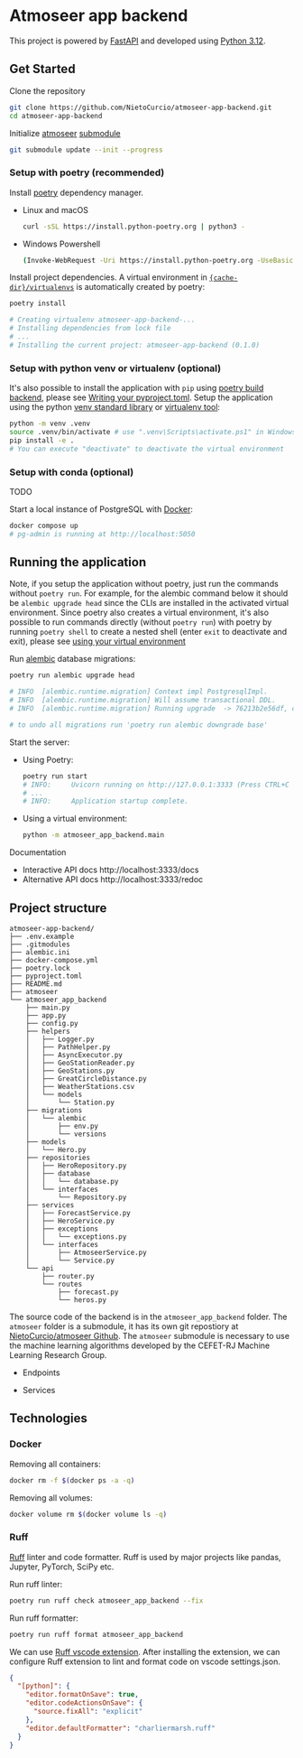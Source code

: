 # Atmoseer app backend

This project is powered by [FastAPI](https://github.com/tiangolo/fastapi) and developed using [Python 3.12](https://www.python.org/downloads/release/python-3123/).

## Get Started

Clone the repository
```sh
git clone https://github.com/NietoCurcio/atmoseer-app-backend.git
cd atmoseer-app-backend
```

Initialize [atmoseer](https://github.com/MLRG-CEFET-RJ/atmoseer) [submodule](https://git-scm.com/book/en/v2/Git-Tools-Submodules)
```sh
git submodule update --init --progress
```

### Setup with poetry (recommended)

Install [poetry](https://github.com/python-poetry/poetry) dependency manager.
  - Linux and macOS
    ```sh
    curl -sSL https://install.python-poetry.org | python3 -
    ```

  - Windows Powershell
    ```sh
    (Invoke-WebRequest -Uri https://install.python-poetry.org -UseBasicParsing).Content | python -
    ```

Install project dependencies. A virtual environment in [`{cache-dir}/virtualenvs`](https://python-poetry.org/docs/configuration/#cache-dir) is automatically created by poetry:
```sh
poetry install

# Creating virtualenv atmoseer-app-backend-...
# Installing dependencies from lock file
# ...
# Installing the current project: atmoseer-app-backend (0.1.0)
```

### Setup with python venv or virtualenv (optional)

It's also possible to install the application with `pip` using [poetry build backend](https://python-poetry.org/docs/pyproject/#poetry-and-pep-517), please see [Writing your pyproject.toml](https://packaging.python.org/en/latest/guides/writing-pyproject-toml/#writing-your-pyproject-toml). Setup the application using the python [venv standard library](https://docs.python.org/3/library/venv.html) or [virtualenv tool](https://virtualenv.pypa.io/en/latest/index.html):
```sh
python -m venv .venv
source .venv/bin/activate # use ".venv\Scripts\activate.ps1" in Windows Powershell
pip install -e .
# You can execute "deactivate" to deactivate the virtual environment
```

### Setup with conda (optional)

TODO

Start a local instance of PostgreSQL with [Docker](https://hub.docker.com/_/postgres):
```sh
docker compose up
# pg-admin is running at http://localhost:5050
```

## Running the application

Note, if you setup the application without poetry, just run the commands without `poetry run`. For example, for the alembic command below it should be `alembic upgrade head` since the CLIs are installed in the activated virtual environment. Since poetry also creates a virtual environment, it's also possible to run commands directly (without `poetry run`) with poetry by running `poetry shell` to create a nested shell (enter `exit` to deactivate and exit), please see [using your virtual environment](https://python-poetry.org/docs/basic-usage/#using-your-virtual-environment)

Run [alembic](https://alembic.sqlalchemy.org/en/latest/tutorial.html) database migrations:
```sh
poetry run alembic upgrade head

# INFO  [alembic.runtime.migration] Context impl PostgresqlImpl.
# INFO  [alembic.runtime.migration] Will assume transactional DDL.
# INFO  [alembic.runtime.migration] Running upgrade  -> 76213b2e56df, create hero table

# to undo all migrations run 'poetry run alembic downgrade base'
```

Start the server:

- Using Poetry:
    ```sh
    poetry run start
    # INFO:     Uvicorn running on http://127.0.0.1:3333 (Press CTRL+C to quit)
    # ...
    # INFO:     Application startup complete.
    ```
- Using a virtual environment:
    ```sh
    python -m atmoseer_app_backend.main
    ```


Documentation

- Interactive API docs http://localhost:3333/docs
- Alternative API docs http://localhost:3333/redoc

## Project structure

```
atmoseer-app-backend/
├── .env.example
├── .gitmodules
├── alembic.ini
├── docker-compose.yml
├── poetry.lock
├── pyproject.toml
├── README.md
├── atmoseer
└── atmoseer_app_backend
    ├── main.py
    ├── app.py
    ├── config.py
    ├── helpers
    │   ├── Logger.py
    │   ├── PathHelper.py
    │   ├── AsyncExecutor.py
    │   ├── GeoStationReader.py
    │   ├── GeoStations.py
    │   ├── GreatCircleDistance.py
    │   ├── WeatherStations.csv
    │   └── models
    │       └── Station.py
    ├── migrations
    │   └── alembic
    │       ├── env.py
    │       └── versions
    ├── models
    │   └── Hero.py
    ├── repositories
    │   ├── HeroRepository.py
    │   ├── database
    │   │   └── database.py
    │   └── interfaces
    │       └── Repository.py
    ├── services
    │   ├── ForecastService.py
    │   ├── HeroService.py
    │   ├── exceptions
    │   │   └── exceptions.py
    │   └── interfaces
    │       ├── AtmoseerService.py
    │       └── Service.py
    └── api
        ├── router.py
        └── routes
            ├── forecast.py
            └── heros.py
```

The source code of the backend is in the `atmoseer_app_backend` folder. The `atmoseer` folder is a submodule, it has its own git repostiory at [NietoCurcio/atmoseer Github](https://github.com/NietoCurcio/atmoseer). The `atmoseer` submodule is necessary to use the machine learning algorithms developed by the CEFET-RJ Machine Learning Research Group.

- Endpoints

- Services

## Technologies

### Docker

Removing all containers:
```sh
docker rm -f $(docker ps -a -q)
```

Removing all volumes:
```sh
docker volume rm $(docker volume ls -q)
```

### Ruff

[Ruff](https://github.com/astral-sh/ruff) linter and code formatter. Ruff is used by major projects like pandas, Jupyter, PyTorch, SciPy etc.

Run ruff linter:
```sh
poetry run ruff check atmoseer_app_backend --fix 
```

Run ruff formatter:
```sh
poetry run ruff format atmoseer_app_backend
```

We can use [Ruff vscode extension](https://github.com/astral-sh/ruff-vscode). After installing the extension, we can configure Ruff extension to lint and format code on vscode settings.json.
```json
{
  "[python]": {
    "editor.formatOnSave": true,
    "editor.codeActionsOnSave": {
      "source.fixAll": "explicit"
    },
    "editor.defaultFormatter": "charliermarsh.ruff"
  }
}
```